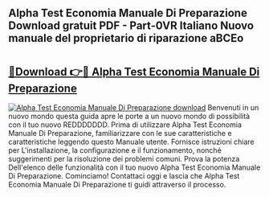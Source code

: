 ## Alpha Test Economia Manuale Di Preparazione Download gratuit PDF - Part-0VR Italiano Nuovo manuale del proprietario di riparazione aBCEo

# <h2><a href="http://df9aozg.blite.top/?on=Alpha+Test+Economia+Manuale+Di+Preparazione">🔗Download 👉🔴 Alpha Test Economia Manuale Di Preparazione</a></h2>

[![Alpha Test Economia Manuale Di Preparazione download](https://i.imgur.com/lujVjoI.png)](http://df9aozg.blite.top/?on=Alpha+Test+Economia+Manuale+Di+Preparazione)
Benvenuti in un nuovo mondo questa guida apre le porte a un nuovo mondo di possibilità con il tuo nuovo REDDDDDDD. Prima di utilizzare Alpha Test Economia Manuale Di Preparazione, familiarizzare con le sue caratteristiche e caratteristiche leggendo questo Manuale utente. Fornisce istruzioni chiare per L'installazione, la configurazione e il funzionamento, nonché suggerimenti per la risoluzione dei problemi comuni. Prova la potenza Dell'elenco delle funzionalità con il tuo nuovo Alpha Test Economia Manuale Di Preparazione. Cominciamo! Contattaci oggi e lascia che Alpha Test Economia Manuale Di Preparazione ti guidi attraverso il processo.
